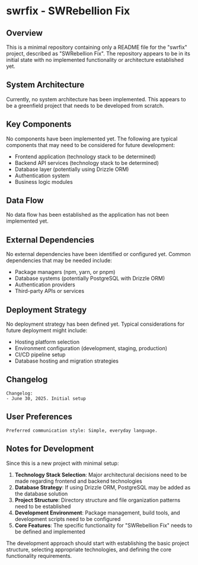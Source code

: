 # swrfix - SWRebellion Fix

## Overview

This is a minimal repository containing only a README file for the "swrfix" project, described as "SWRebellion Fix". The repository appears to be in its initial state with no implemented functionality or architecture established yet.

## System Architecture

Currently, no system architecture has been implemented. This appears to be a greenfield project that needs to be developed from scratch.

## Key Components

No components have been implemented yet. The following are typical components that may need to be considered for future development:

- Frontend application (technology stack to be determined)
- Backend API services (technology stack to be determined)
- Database layer (potentially using Drizzle ORM)
- Authentication system
- Business logic modules

## Data Flow

No data flow has been established as the application has not been implemented yet.

## External Dependencies

No external dependencies have been identified or configured yet. Common dependencies that may be needed include:

- Package managers (npm, yarn, or pnpm)
- Database systems (potentially PostgreSQL with Drizzle ORM)
- Authentication providers
- Third-party APIs or services

## Deployment Strategy

No deployment strategy has been defined yet. Typical considerations for future deployment might include:

- Hosting platform selection
- Environment configuration (development, staging, production)
- CI/CD pipeline setup
- Database hosting and migration strategies

## Changelog

```
Changelog:
- June 30, 2025. Initial setup
```

## User Preferences

```
Preferred communication style: Simple, everyday language.
```

## Notes for Development

Since this is a new project with minimal setup:

1. **Technology Stack Selection**: Major architectural decisions need to be made regarding frontend and backend technologies
2. **Database Strategy**: If using Drizzle ORM, PostgreSQL may be added as the database solution
3. **Project Structure**: Directory structure and file organization patterns need to be established
4. **Development Environment**: Package management, build tools, and development scripts need to be configured
5. **Core Features**: The specific functionality for "SWRebellion Fix" needs to be defined and implemented

The development approach should start with establishing the basic project structure, selecting appropriate technologies, and defining the core functionality requirements.